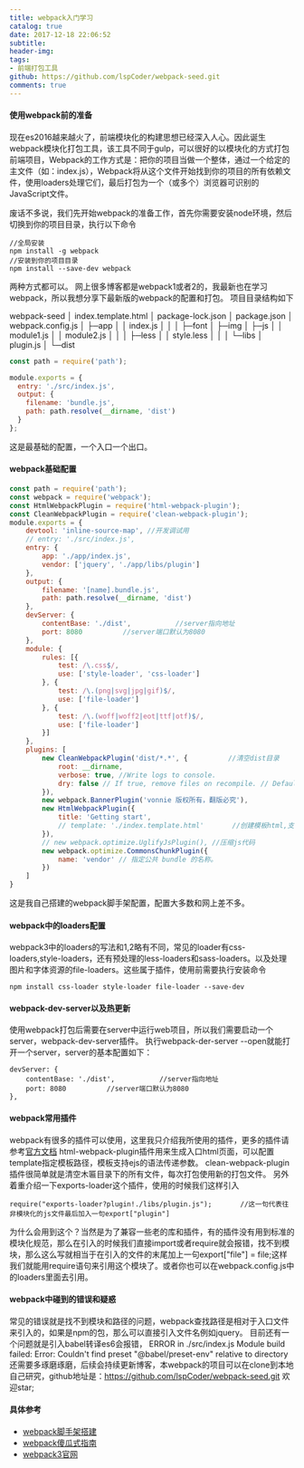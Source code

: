 ```yaml
---
title: webpack入门学习
catalog: true
date: 2017-12-18 22:06:52
subtitle:
header-img:
tags:
- 前端打包工具
github: https://github.com/lspCoder/webpack-seed.git
comments: true 
---
```


#### 使用webpack前的准备
现在es2016越来越火了，前端模块化的构建思想已经深入人心。因此诞生webpack模块化打包工具，该工具不同于gulp，可以很好的以模块化的方式打包前端项目，Webpack的工作方式是：把你的项目当做一个整体，通过一个给定的主文件（如：index.js），Webpack将从这个文件开始找到你的项目的所有依赖文件，使用loaders处理它们，最后打包为一个（或多个）浏览器可识别的JavaScript文件。<!-- more-->

废话不多说，我们先开始webpack的准备工作，首先你需要安装node环境，然后切换到你的项目目录，执行以下命令

	//全局安装
	npm install -g webpack
	//安装到你的项目目录
	npm install --save-dev webpack
两种方式都可以。
网上很多博客都是webpack1或者2的，我最新也在学习webpack，所以我想分享下最新版的webpack的配置和打包。
项目目录结构如下

  webpack-seed
    │  index.template.html
    │  package-lock.json
    │  package.json
    │  webpack.config.js
    │
    ├─app
    │  │  index.js
    │  │
    │  ├─font
    │  ├─img
    │  ├─js
    │  │      module1.js
    │  │      module2.js
    │  │
    │  ├─less
    │  │      style.less
    │  │
    │  └─libs
    │          plugin.js
    │
    └─dist

```javascript
const path = require('path');

module.exports = {
  entry: './src/index.js',
  output: {
    filename: 'bundle.js',
    path: path.resolve(__dirname, 'dist')
  }
};
```
这是最基础的配置，一个入口一个出口。

#### webpack基础配置

```javascript
const path = require('path');
const webpack = require('webpack');
const HtmlWebpackPlugin = require('html-webpack-plugin');
const CleanWebpackPlugin = require('clean-webpack-plugin');
module.exports = {
    devtool: 'inline-source-map', //开发调试用
    // entry: './src/index.js',
    entry: {
        app: './app/index.js',
        vendor: ['jquery', './app/libs/plugin']
    },
    output: {
        filename: '[name].bundle.js',
        path: path.resolve(__dirname, 'dist')
    },
    devServer: {
        contentBase: './dist',           //server指向地址
        port: 8080          //server端口默认为8080
    },
    module: {
        rules: [{
            test: /\.css$/,
            use: ['style-loader', 'css-loader']
        }, {
            test: /\.(png|svg|jpg|gif)$/,
            use: ['file-loader']
        }, {
            test: /\.(woff|woff2|eot|ttf|otf)$/,
            use: ['file-loader']
        }]
    },
    plugins: [
        new CleanWebpackPlugin('dist/*.*', {          //清空dist目录
            root: __dirname,
            verbose: true, //Write logs to console.
            dry: false // If true, remove files on recompile. // Default: false
        }),
        new webpack.BannerPlugin('vonnie 版权所有，翻版必究'),
        new HtmlWebpackPlugin({
            title: 'Getting start',
            // template: './index.template.html'       //创建模板html,支持ejs语法
        }),
        // new webpack.optimize.UglifyJsPlugin(), //压缩js代码
        new webpack.optimize.CommonsChunkPlugin({
            name: 'vendor' // 指定公共 bundle 的名称。
        })
	]
}
```
这是我自己搭建的webpack脚手架配置，配置大多数和网上差不多。

#### webpack中的loaders配置
webpack3中的loaders的写法和1,2略有不同，常见的loader有css-loaders,style-loaders，还有预处理的less-loaders和sass-loaders。以及处理图片和字体资源的file-loaders。这些属于插件，使用前需要执行安装命令

	npm install css-loader style-loader file-loader --save-dev

#### webpack-dev-server以及热更新
使用webpack打包后需要在server中运行web项目，所以我们需要启动一个server，webpack-dev-server插件。
执行webpack-der-server --open就能打开一个server，server的基本配置如下：

	devServer: {
	    contentBase: './dist',           //server指向地址
	    port: 8080          //server端口默认为8080
	},

#### webpack常用插件
webpack有很多的插件可以使用，这里我只介绍我所使用的插件，更多的插件请参考[官方文档](https://doc.webpack-china.org)
html-webpack-plugin插件用来生成入口html页面，可以配置template指定模板路径，模板支持ejs的语法传递参数。
clean-webpack-plugin插件很简单就是清空木匾目录下的所有文件，每次打包使用新的打包文件。
另外着重介绍一下exports-loader这个插件，使用的时候我们这样引入

	require("exports-loader?plugin!./libs/plugin.js");       //这一句代表往非模块化的js文件最后加入一句export["plugin"]

为什么会用到这个？当然是为了兼容一些老的库和插件，有的插件没有用到标准的模块化规范，那么在引入的时候我们直接import或者require就会报错，找不到模块，那么这么写就相当于在引入的文件的末尾加上一句export["file"] = file;这样我们就能用require语句来引用这个模块了。或者你也可以在webpack.config.js中的loaders里面去引用。

#### webpack中碰到的错误和疑惑
常见的错误就是找不到模块和路径的问题，webpack查找路径是相对于入口文件来引入的，如果是npm的包，那么可以直接引入文件名例如jquery。
目前还有一个问题就是引入babel转译es6会报错，
ERROR in ./src/index.js
Module build failed: Error: Couldn't find preset "@babel/preset-env" relative to directory 
还需要多琢磨琢磨，后续会持续更新博客，本webpack的项目可以在clone到本地自己研究，github地址是：https://github.com/lspCoder/webpack-seed.git
欢迎star;

#### 具体参考

- [webpack脚手架搭建](https://www.cnblogs.com/Ruth92/p/5909773.html)
- [webpack傻瓜式指南](https://zhuanlan.zhihu.com/p/20367175)
- [webpack3官网](https://doc.webpack-china.org)